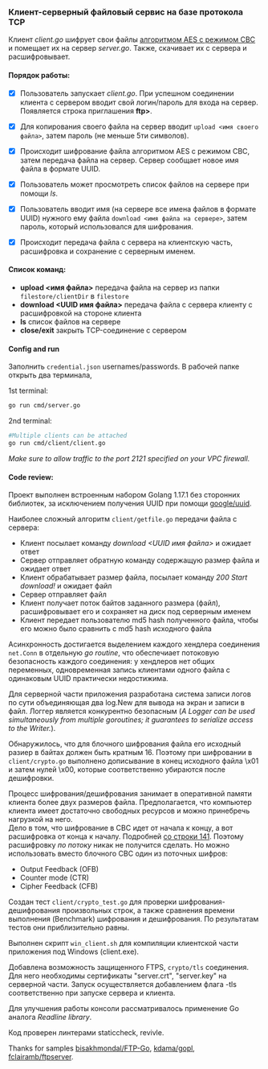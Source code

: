 ### Клиент-серверный файловый сервис на базе протокола TCP
Клиент *client.go* шифрует свои  файлы  [алгоритмом AES с режимом CBC](https://en.wikipedia.org/wiki/Block_cipher_mode_of_operation) и помещает их на сервер *server.go*. Также, скачивает их с сервера и расшифровывает.

#### Порядок работы:
- [x] Пользователь запускает *client.go*. При успешном соединении клиента с сервером вводит свой логин/пароль для входа на сервер. Появляется строка приглашения **ftp>**.
- [x] Для копирования своего файла на сервер вводит `upload <имя своего файла>`, затем пароль (не меньше 5ти символов).
- [x] Происходит шифрование файла алгоритмом AES с режимом CBC, затем передача файла на сервер. Сервер сообщает новое имя файла в формате UUID.
- [x] Пользователь может просмотреть список файлов на сервере при помощи *ls*.
- [x] Пользователь вводит имя (на сервере все имена файлов в формате UUID) нужного ему файла `download <имя файла на сервере>`, затем пароль, который использовался для шифрования.
- [x] Происходит передача файла с сервера на клиентскую часть, расшифровка и сохранение с серверным именем. 


#### Список команд:
- **upload <имя файла>** передача файла на сервер из папки `filestore/clientDir` в `filestore`
- **download <UUID имя файла>** передача файла с сервера клиенту с расшифровкой на стороне клиента
- **ls** список файлов на сервере
-  **close/exit** закрыть TCP-соединение с сервером


#### Config and run
Заполнить `credential.json` usernames/passwords.
В рабочей папке открыть два терминала,

1st terminal:
```bash
go run cmd/server.go
```
2nd terminal:
```bash
#Multiple clients can be attached 
go run cmd/client/client.go
```
*Make sure to allow traffic to the port 2121 specified on your VPC firewall.*

#### Code review:
Проект выполнен встроенным набором Golang 1.17.1 без сторонних библиотек, за исключением получения UUID при помощи [google/uuid](github.com/google/uuid).


Наиболее сложный алгоритм `client/getfile.go` передачи файла с сервера:
- Клиент посылает команду *download <UUID имя файла>* и ожидает ответ
- Сервер отправляет обратную команду содержащую размер файла и ожидает ответ
- Клиент обрабатывает размер файла, посылает команду *200 Start download!* и ожидает файл
- Сервер отправляет файл
- Клиент получает поток байтов заданного размера (файл), расшифровывает его и сохраняет на диск под серверным именем
- Клиент передает пользователю md5 hash полученного файла, чтобы его можно было сравнить с md5 hash исходного файла

Асинхронность достигается выделением каждого хендлера соединения `net.Conn` в отдельную *go routine*, что обеспечиает потоковую безопасность каждого соединения: у хендлеров нет общих переменных, одновременная запись клиентами одного файла с одинаковым  UUID практически недостижима.

Для серверной части приложения разработана система записи логов по сути объединяющая два log.New для вывода на экран и записи в файл. Логгер является конкурентно безопасным (*A Logger can be used simultaneously from multiple goroutines; it guarantees to serialize access to the Writer.*).

Обнаружилось, что для блочного шифрования файла его исходный разиер в байтах должен быть кратным 16. Поэтому при шифровании в `client/crypto.go` выполнено дописывание в конец исходного файла \x01 и затем нулей \x00, которые соответственно убираются после дешифровки.

Процесс шифрования/дешифрования занимает в оперативной памяти клиента более двух размеров файла. Предполагается, что компьютер клиента имеет достаточно свободных ресурсов и можно принебречь нагрузкой на него. \
Дело в том, что шифрование  в  CBC  идет  от начала к концу, а вот расшифровка от конца к 
началу. Подробней [со строки 141](https://cs.opensource.google/go/go/+/master:src/crypto/cipher/cbc.go). Поэтому расшифровку *по потоку* никак не получится сделать. Но можно использовать вместо блочного CBC  один из поточных шифров:
- Output Feedback (OFB)
- Counter mode (CTR)
- Cipher Feedback (CFB)

Создан тест `client/crypto_test.go` для проверки шифрования-дешифрования произвольных строк, а также сравнения времени выполнения (Benchmark) шифрования и дешифрования. По результатам тестов они приблизительно равны.

Выполнен скрипт  `win_client.sh` для компиляции клиентской части приложения под Windows (client.exe).

Добавлена возможность защищенного FTPS, `crypto/tls` соединения. Для него необходимы сертификаты "server.crt", "server.key" на серверной части. Запуск осуществляется добавлением флага -tls соответственно при запуске сервера и клиента.

Для улучшения работы консоли рассматривалось применение Go аналога *Readline library*.

Код проверен линтерами staticcheck, revivle.

Thanks for samples [bisakhmondal/FTP-Go](https://github.com/bisakhmondal/FTP-Go), [kdama/gopl](https://github.com/kdama/gopl/tree/master/ch08/ex02), [fclairamb/ftpserver](https://github.com/fclairamb/ftpserver).












